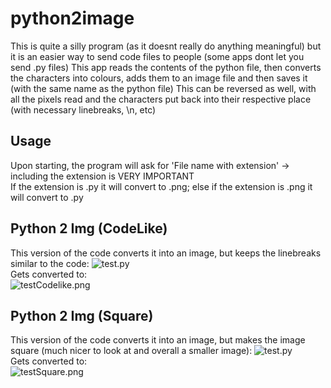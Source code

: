 # python2image
This is quite a silly program (as it doesnt really do anything meaningful) but it is an easier way to send code files to people (some apps dont let you send .py files)
This app reads the contents of the python file, then converts the characters into colours, adds them to an image file and then saves it (with the same name as the python file)
This can be reversed as well, with all the pixels read and the characters put back into their respective place (with necessary linebreaks, \n, etc)

## Usage
Upon starting, the program will ask for 'File name with extension' -> including the extension is VERY IMPORTANT <br>
If the extension is .py it will convert to .png; else if the extension is .png it will convert to .py

## Python 2 Img (CodeLike)
This version of the code converts it into an image, but keeps the linebreaks similar to the code:
![test.py](https://github.com/OGD311/python2image/assets/114223604/686403e0-30da-4f0c-9d51-cabe76b42c12) <br>
Gets converted to: <br>
![testCodelike.png](https://github.com/OGD311/python2image/assets/114223604/3867fe23-265d-4acd-828d-58e1ca268361)


## Python 2 Img (Square)
This version of the code converts it into an image, but makes the image square (much nicer to look at and overall a smaller image):
![test.py](https://github.com/OGD311/python2image/assets/114223604/686403e0-30da-4f0c-9d51-cabe76b42c12) <br>
Gets converted to: <br>
![testSquare.png](https://github.com/OGD311/python2image/assets/114223604/f2e2fbe0-bd62-44dc-903a-4f2b66949bfc)

